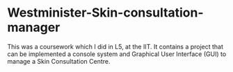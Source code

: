 # Westminister-Skin-consultation-manager

This was a coursework which I did in L5, at the IIT. It contains a project that can be implemented a console system and Graphical User Interface (GUI) to manage a Skin Consultation Centre.
